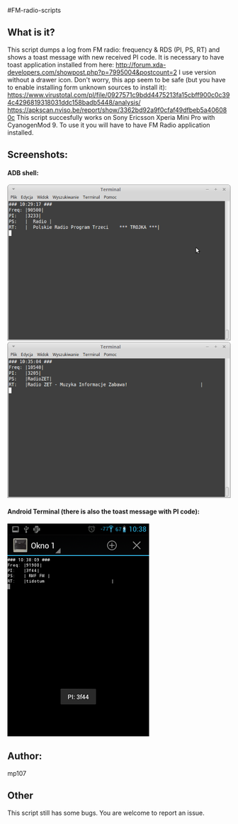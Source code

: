 #FM-radio-scripts

## What is it?

This script dumps a log from FM radio: frequency & RDS (PI, PS, RT) and shows a toast message with new received PI code.
It is necessary to have toast application installed from here:
http://forum.xda-developers.com/showpost.php?p=7995004&postcount=2
I use version without a drawer icon.
Don't worry, this app seem to be safe (but you have to enable installing form unknown sources to install it): 
https://www.virustotal.com/pl/file/0927571c9bdd4475213fa15cbff900c0c394c4296819318031ddc158badb5448/analysis/
https://apkscan.nviso.be/report/show/3362bd92a9f0cfaf49dfbeb5a406080c
This script succesfully works on Sony Ericsson Xperia Mini Pro with CyanogenMod 9.
To use it you will have to have FM Radio application installed.

## Screenshots:

#### ADB shell:

![screenshots](https://raw.githubusercontent.com/mp107/FM-radio-scripts/master/FM_logger_1.png)
![screenshots](https://raw.githubusercontent.com/mp107/FM-radio-scripts/master/FM_logger_2.png)

#### Android Terminal (there is also the toast message with PI code):

![screenshots](https://raw.githubusercontent.com/mp107/FM-radio-scripts/master/FM_logger_3.png)

## Author:

mp107

## Other

This script still has some bugs. You are welcome to report an issue.
